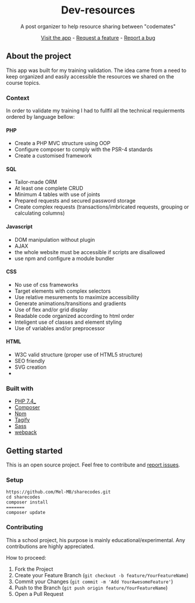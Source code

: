 <!-- Project pitch -->

<center>
<h1>Dev-resources</h1>	
<p>A post organizer to help resource sharing between "codemates"</p>
    <a href="http://www.dev-ressources.com/">Visit the app</a> - <a href="https://github.com/Mel-MB/dev-ressources/issues">Request a feature</a> - <a href="https://github.com/Mel-MB/dev-ressources/issues">Report a bug</a>
</center>

<!-- About the app-->
## About the project 
This app was built for my training validation. The idea came from a need to keep organized and easily accessible the resources we shared on the course topics. 

### Context
In order to validate my training I had to fullfil all the technical requierments ordered by language bellow:
#### PHP
 - Create a PHP MVC structure using OOP
 - Configure composer to comply with the PSR-4 standards
 - Create a customised framework 
#### SQL
 - Tailor-made ORM
 - At least one complete CRUD
 - Minimum 4 tables with use of joints
 - Prepared requests and secured password storage
 - Create complex requests (transactions/imbricated requests, grouping or calculating columns)
#### Javascript
 - DOM manipulation without plugin
 - AJAX
 - the whole website must be accessible if scripts are disallowed
 - use npm and configure a module bundler
#### CSS
 - No use of css frameworks
 - Target elements with complex selectors 
 - Use relative mesurements to maximize accessibility
 - Generate animations/transitions and gradients
 - Use of flex and/or grid display
 - Readable code organized according to html order
 - Inteligent use of classes and element styling
 - Use of variables and/or preprocessor
#### HTML
 - W3C valid structure (proper use of HTML5 structure)
 - SEO friendly
 - SVG creation
 - 

### Built with
- [PHP 7.4_](https://www.php.net/releases/7_4_0.php)
- [Composer](https://getcomposer.org/)
- [Npm](https://www.npmjs.com/)
- [Tagify](https://yaireo.github.io/tagify/)
- [Sass](https://sass-lang.com/)
- [webpack](https://webpack.js.org/)


## Getting started
This is an open source project. Feel free to contribute and [report issues](https://github.com/Mel-MB/sharecodes/issues).

### Setup
```
https://github.com/Mel-MB/sharecodes.git
cd sharecodes
composer install
=======
composer update
````

### Contributing
This a school project, his purpose is mainly educational/experimental.
Any contributions are highly appreciated. 

How to proceed:

1. Fork the Project
2. Create your Feature Branch (`git checkout -b feature/YourFeatureName`)
3. Commit your Changes (`git commit -m 'Add YourAwesomeFeature'`)
4. Push to the Branch (`git push origin feature/YourFeatureName`)
5. Open a Pull Request

